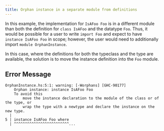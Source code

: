 ```yaml
---
title: Orphan instance in a separate module from definitions
---
```


In this example, the implementation for `IsAFoo Foo` is in a different module than both the definition for `class IsAFoo` and the datatype `Foo`. Thus, it would be possible for a user to write `import Foo` and expect to have `instance IsAFoo Foo` in scope; however, the user would need to additionally import `module OrphanInstance`.

In this case, where the definitions for both the typeclass and the type are available, the solution is to move the instance definition into the `Foo` module.

## Error Message
```
OrphanInstance.hs:5:1: warning: [-Worphans] [GHC-90177]
    Orphan instance: instance IsAFoo Foo
    To avoid this
        move the instance declaration to the module of the class or of the type, or
        wrap the type with a newtype and declare the instance on the new type.
  |
5 | instance IsAFoo Foo where
  | ^^^^^^^^^^^^^^^^^^^^^^^^^...
```
